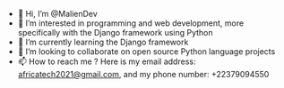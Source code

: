 - 👋 Hi, I’m @MalienDev
- 👀 I’m interested in programming and web development, more specifically with the Django framework using Python
- 🌱 I’m currently learning the Django framework
- 💞️ I’m looking to collaborate on open source Python language projects
- 📫 How to reach me ? Here is my email address: africatech2021@gmail.com, and my phone number: +22379094550

<!---
MalienDev/MalienDev is a ✨ special ✨ repository because its `README.md` (this file) appears on your GitHub profile.
You can click the Preview link to take a look at your changes.
--->
